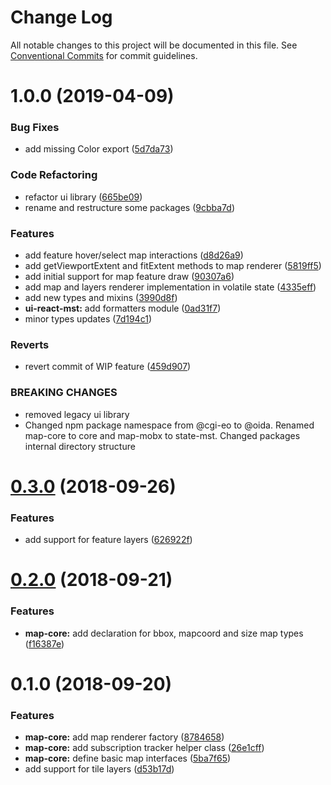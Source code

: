 # Change Log

All notable changes to this project will be documented in this file.
See [Conventional Commits](https://conventionalcommits.org) for commit guidelines.

# 1.0.0 (2019-04-09)


### Bug Fixes

* add missing Color export ([5d7da73](https://gitlab.dev.eoss-cloud.it/frontend/oida/commit/5d7da73))


### Code Refactoring

* refactor ui library ([665be09](https://gitlab.dev.eoss-cloud.it/frontend/oida/commit/665be09))
* rename and restructure some packages ([9cbba7d](https://gitlab.dev.eoss-cloud.it/frontend/oida/commit/9cbba7d))


### Features

* add feature hover/select map interactions ([d8d26a9](https://gitlab.dev.eoss-cloud.it/frontend/oida/commit/d8d26a9))
* add getViewportExtent and fitExtent methods to map renderer ([5819ff5](https://gitlab.dev.eoss-cloud.it/frontend/oida/commit/5819ff5))
* add initial support for map feature draw ([90307a6](https://gitlab.dev.eoss-cloud.it/frontend/oida/commit/90307a6))
* add map and layers renderer implementation in volatile state ([4335eff](https://gitlab.dev.eoss-cloud.it/frontend/oida/commit/4335eff))
* add new types and mixins ([3990d8f](https://gitlab.dev.eoss-cloud.it/frontend/oida/commit/3990d8f))
* **ui-react-mst:** add formatters module ([0ad31f7](https://gitlab.dev.eoss-cloud.it/frontend/oida/commit/0ad31f7))
* minor types updates ([7d194c1](https://gitlab.dev.eoss-cloud.it/frontend/oida/commit/7d194c1))


### Reverts

* revert commit of WIP feature ([459d907](https://gitlab.dev.eoss-cloud.it/frontend/oida/commit/459d907))


### BREAKING CHANGES

* removed legacy ui library
* Changed npm package namespace from @cgi-eo to @oida. Renamed map-core to core and
map-mobx to state-mst. Changed packages internal directory structure





<a name="0.3.0"></a>
# [0.3.0](https://gitlab.dev.eoss-cloud.it/frontend/oida/compare/@cgi-eo/map-core@0.2.0...@cgi-eo/map-core@0.3.0) (2018-09-26)


### Features

* add support for feature layers ([626922f](https://gitlab.dev.eoss-cloud.it/frontend/oida/commit/626922f))





<a name="0.2.0"></a>
# [0.2.0](https://gitlab.dev.eoss-cloud.it/frontend/oida/compare/@cgi-eo/map-core@0.1.0...@cgi-eo/map-core@0.2.0) (2018-09-21)


### Features

* **map-core:** add declaration for bbox, mapcoord and size map types ([f16387e](https://gitlab.dev.eoss-cloud.it/frontend/oida/commit/f16387e))





<a name="0.1.0"></a>
# 0.1.0 (2018-09-20)


### Features

* **map-core:** add map renderer factory ([8784658](https://gitlab.dev.eoss-cloud.it/frontend/oida/commit/8784658))
* **map-core:** add subscription tracker helper class ([26e1cff](https://gitlab.dev.eoss-cloud.it/frontend/oida/commit/26e1cff))
* **map-core:** define basic map interfaces ([5ba7f65](https://gitlab.dev.eoss-cloud.it/frontend/oida/commit/5ba7f65))
* add support for tile layers ([d53b17d](https://gitlab.dev.eoss-cloud.it/frontend/oida/commit/d53b17d))
